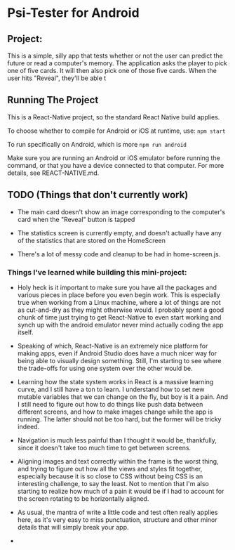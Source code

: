 # Psi-Tester for Android

## Project:
This is a simple, silly app that tests whether or not the user can predict the future or read a computer's memory. The application asks the player to pick one of five cards. It will then also pick one of those five cards. When the user hits "Reveal", they'll be able t

## Running The Project
This is a React-Native project, so the standard React Native build applies. 

To choose whether to compile for Android or iOS at runtime, use:
`npm start`

To run specifically on Android, which is more 
`npm run android`

Make sure you are running an Android or iOS emulator before running the command, or that you have a device connected to that computer. For more details, see REACT-NATIVE.md.

## TODO (Things that don't currently work)
- The main card doesn't show an image corresponding to the computer's card when the "Reveal" button is tapped

- The statistics screen is currently empty, and doesn't actually have any of the statistics that are stored on the HomeScreen

- There's a lot of messy code and cleanup to be had in home-screen.js.

### Things I've learned while building this mini-project:
- Holy heck is it important to make sure you have all the packages and various pieces in place before you even begin work. This is especially true when working from a Linux machine, where a lot of things are not as cut-and-dry as they might otherwise would. I probably spent a good chunk of time just trying to get React-Native to even start working and synch up with the android emulator never mind actually coding the app itself. 

- Speaking of which, React-Native is an extremely nice platform for making apps, even if Android Studio does have a much nicer way for being able to visually design something. Still, I'm starting to see where the trade-offs for using one system over the other would be. 

- Learning how the state system works in React is a massive learning curve, and I still have a ton to learn. I understand how to set new mutable variables that we can change on the fly, but boy is it a pain. And I still need to figure out how to do things like push data between different screens, and how to make images change while the app is running. The latter should not be too hard, but the former will be tricky indeed.

- Navigation is much less painful than I thought it would be, thankfully, since it doesn't take too much time to get between screens. 

- Aligning images and text correctly within the frame is the worst thing, and trying to figure out how all the views and styles fit together, especially because it is so close to CSS without being CSS is an interesting challenge, to say the least. Not to mention that I'm also starting to realize how much of a pain it would be if I had to account for the screen rotating to be horizontally aligned. 

- As usual, the mantra of write a little code and test often really applies here, as it's very easy to miss punctuation, structure and other minor details that will simply break your app. 

-